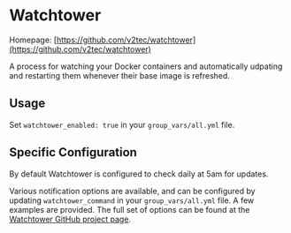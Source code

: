 # Watchtower

Homepage: [https://github.com/v2tec/watchtower](https://github.com/v2tec/watchtower)

A process for watching your Docker containers and automatically udpating and restarting them whenever their base image is refreshed.

## Usage

Set `watchtower_enabled: true` in your `group_vars/all.yml` file.

## Specific Configuration

By default Watchtower is configured to check daily at 5am for updates.

Various notification options are available, and can be configured by updating `watchtower_command` in your `group_vars/all.yml` file. A few examples are provided. The full set of options can be found at the [Watchtower GitHub project page](https://github.com/v2tec/watchtower).